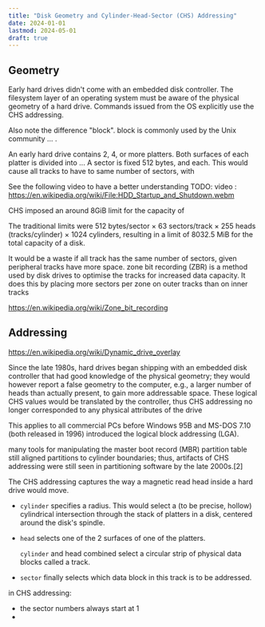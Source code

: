 ```yaml
---
title: "Disk Geometry and Cylinder-Head-Sector (CHS) Addressing"
date: 2024-01-01
lastmod: 2024-05-01
draft: true
---
```


## Geometry

Early hard drives didn't come with an embedded disk controller. The filesystem layer of an operating system must be aware of the physical geometry
of a hard drive. Commands issued from the OS explicitly use the CHS addressing.




<!-- Note that a disk sector identify a different region than the term sector in Geometrical  sense. -->
Also note the difference "block". block is commonly used by the Unix community ... .

An early hard drive contains 2, 4, or more platters. Both surfaces of each platter is divided into  ...
A sector is fixed 512 bytes, and each.
This would cause all tracks to have to same number of sectors, with 

See the following video to have a better understanding
TODO: video : https://en.wikipedia.org/wiki/File:HDD_Startup_and_Shutdown.webm


CHS imposed an around 8GiB limit for the capacity of 

The traditional limits were 512 bytes/sector × 63 sectors/track × 255 heads (tracks/cylinder) × 1024 cylinders, resulting in a limit of 8032.5 MiB for the total capacity of a disk.

<!-- Given 512 bytes/sector,
What this mean is that peripheral tracks would have more sectors. -->
 <!-- × 63 sectors/track × 255 heads (tracks/cylinder) × 1024 cylinders, resulting in a limit of 8032.5 MiB for the total capacity of a disk. -->

It would be a waste if all track has the same number of sectors, given peripheral tracks have more space.
 zone bit recording (ZBR) is a method used by disk drives to optimise the tracks for increased data capacity. It does this by placing more sectors per zone on outer tracks than on inner tracks

https://en.wikipedia.org/wiki/Zone_bit_recording


## Addressing

https://en.wikipedia.org/wiki/Dynamic_drive_overlay

Since the late 1980s, hard drives began shipping with an embedded disk controller that had good knowledge of the physical geometry; they would however report a false geometry to the computer, e.g., a larger number of heads than actually present, to gain more addressable space. These logical CHS values would be translated by the controller, thus CHS addressing no longer corresponded to any physical attributes of the drive


This applies to all commercial PCs before Windows 95B and MS-DOS 7.10 (both released in 1996)
introduced the logical block addressing (LGA).
<!-- in order to support disks larger than 8 GB/ -->

many tools for manipulating the master boot record (MBR) partition table still aligned partitions to cylinder boundaries; thus, artifacts of CHS addressing were still seen in partitioning software by the late 2000s.[2]


The CHS addressing captures the way a magnetic read head inside a hard drive would move.




- `cylinder` specifies a radius. This would select a (to be precise, hollow) cylindrical intersection through the stack of platters in a disk, centered around the disk's spindle.
- `head` selects one of the 2 surfaces of one of the platters.

    `cylinder` and head combined select a circular strip of physical data blocks called a track.

- `sector` finally selects which data block in this track is to be addressed.

in CHS addressing:
-  the sector numbers always start at 1
- 